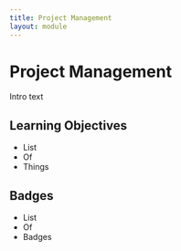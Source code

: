 ```yaml
---
title: Project Management
layout: module
---
```


# Project Management

Intro text

## Learning Objectives


- List
- Of
- Things



## Badges

- List
- Of
- Badges
